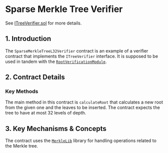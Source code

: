 # Sparse Merkle Tree Verifier

See [ITreeVerifier.sol](/solidity/interfaces/ITreeVerifier.sol/interface.ITreeVerifier.md) for more details.

## 1. Introduction

The `SparseMerkleTreeL32Verifier` contract is an example of a verifier contract that implements the `ITreeVerifier` interface. It is supposed to be used in tandem with the [`RootVerificationModule`](../modules/dispute/root_verification_module.md).

## 2. Contract Details

### Key Methods

The main method in this contract is `calculateRoot` that calculates a new root from the given one and the leaves to be inserted. The contract expects the tree to have at most 32 levels of depth.

## 3. Key Mechanisms & Concepts

The contract uses the [`MerkleLib`](https://github.com/connext/monorepo/blob/main/packages/deployments/contracts/contracts/messaging/libraries/MerkleLib.sol) library for handling operations related to the Merkle tree.
